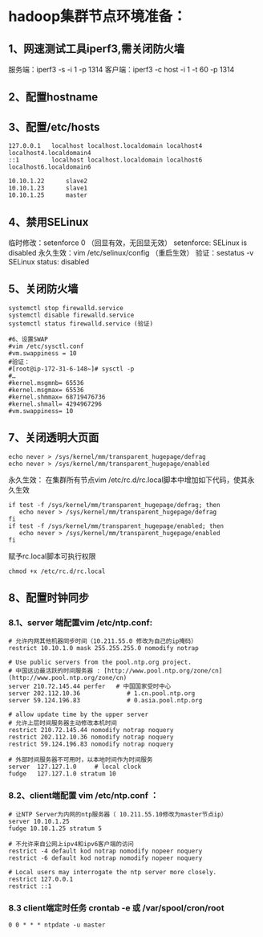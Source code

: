 # hadoop集群节点环境准备：

## 1、网速测试工具iperf3,需关闭防火墙
  服务端：iperf3 -s -i 1 -p 1314
  客户端：iperf3 -c host -i 1 -t 60 -p 1314
## 2、配置hostname
## 3、配置/etc/hosts
```
127.0.0.1   localhost localhost.localdomain localhost4 localhost4.localdomain4
::1         localhost localhost.localdomain localhost6 localhost6.localdomain6

10.10.1.22      slave2
10.10.1.23      slave1
10.10.1.25      master
```
## 4、禁用SELinux
临时修改：setenforce 0 （回显有效，无回显无效）
setenforce: SELinux is disabled
永久生效：vim /etc/selinux/config （重启生效）
验证：sestatus -v
SELinux status:                 disabled
## 5、关闭防火墙
```
systemctl stop firewalld.service
systemctl disable firewalld.service
systemctl status firewalld.service (验证)
```
```
#6、设置SWAP
#vim /etc/sysctl.conf
#vm.swappiness = 10
#验证：
#[root@ip-172-31-6-148~]# sysctl -p
#…
#kernel.msgmnb= 65536
#kernel.msgmax= 65536
#kernel.shmmax= 68719476736
#kernel.shmall= 4294967296
#vm.swappiness= 10
```
## 7、关闭透明大页面
```
echo never > /sys/kernel/mm/transparent_hugepage/defrag 
echo never > /sys/kernel/mm/transparent_hugepage/enabled
```
永久生效：
在集群所有节点vim /etc/rc.d/rc.local脚本中增加如下代码，使其永久生效
```
if test -f /sys/kernel/mm/transparent_hugepage/defrag; then
   echo never > /sys/kernel/mm/transparent_hugepage/defrag
fi
if test -f /sys/kernel/mm/transparent_hugepage/enabled; then
   echo never > /sys/kernel/mm/transparent_hugepage/enabled
fi
```
赋予rc.local脚本可执行权限
```
chmod +x /etc/rc.d/rc.local
```
## 8、配置时钟同步
### 8.1、server 端配置vim /etc/ntp.conf:
```
# 允许内网其他机器同步时间（10.211.55.0 修改为自己的ip掩码）
restrict 10.10.1.0 mask 255.255.255.0 nomodify notrap
 
# Use public servers from the pool.ntp.org project.
# 中国这边最活跃的时间服务器 : [http://www.pool.ntp.org/zone/cn](http://www.pool.ntp.org/zone/cn)
server 210.72.145.44 perfer   # 中国国家受时中心
server 202.112.10.36             # 1.cn.pool.ntp.org
server 59.124.196.83             # 0.asia.pool.ntp.org
   
# allow update time by the upper server 
# 允许上层时间服务器主动修改本机时间
restrict 210.72.145.44 nomodify notrap noquery
restrict 202.112.10.36 nomodify notrap noquery
restrict 59.124.196.83 nomodify notrap noquery
 
# 外部时间服务器不可用时，以本地时间作为时间服务
server  127.127.1.0     # local clock
fudge   127.127.1.0 stratum 10
```
### 8.2、client端配置 vim /etc/ntp.conf ：
```
# 让NTP Server为内网的ntp服务器（ 10.211.55.10修改为master节点ip）
server 10.10.1.25
fudge 10.10.1.25 stratum 5
 
# 不允许来自公网上ipv4和ipv6客户端的访问
restrict -4 default kod notrap nomodify nopeer noquery 
restrict -6 default kod notrap nomodify nopeer noquery
 
# Local users may interrogate the ntp server more closely.
restrict 127.0.0.1
restrict ::1
```
### 8.3 client端定时任务 crontab -e 或 /var/spool/cron/root
```
0 0 * * * ntpdate -u master
```



